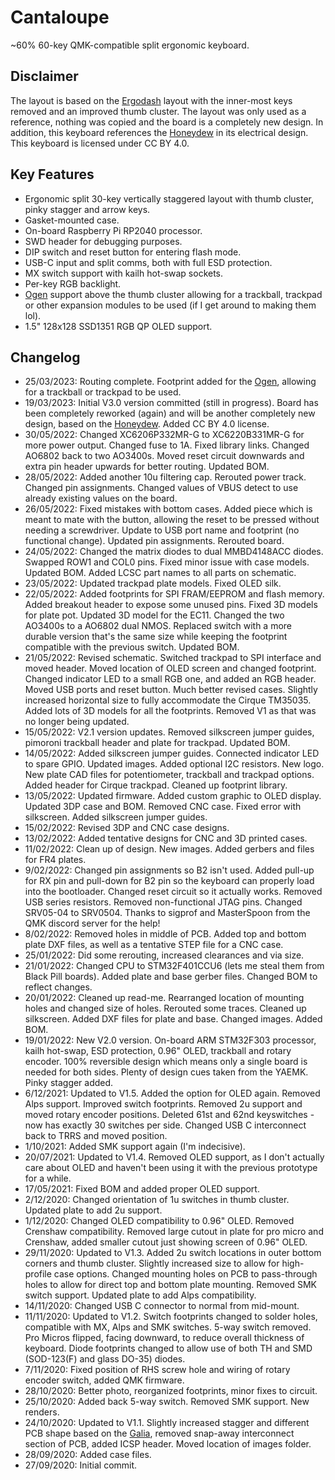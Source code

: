 # Cantaloupe
~60% 60-key QMK-compatible split ergonomic keyboard.

## Disclaimer
The layout is based on the [Ergodash](https://github.com/omkbd/ErgoDash) layout with the inner-most keys removed and an improved thumb cluster. The layout was only used as a reference, nothing was copied and the board is a completely new design. In addition, this keyboard references the [Honeydew](https://github.com/Ariamelon/Honeydew/) in its electrical design. This keyboard is licensed under CC BY 4.0.

## Key Features
* Ergonomic split 30-key vertically staggered layout with thumb cluster, pinky stagger and arrow keys.
* Gasket-mounted case.
* On-board Raspberry Pi RP2040 processor.
* SWD header for debugging purposes.
* DIP switch and reset button for entering flash mode.
* USB-C input and split comms, both with full ESD protection.
* MX switch support with kailh hot-swap sockets.
* Per-key RGB backlight.
* [Ogen](https://github.com/Ariamelon/Ogen/) support above the thumb cluster allowing for a trackball, trackpad or other expansion modules to be used (if I get around to making them lol).
* 1.5" 128x128 SSD1351 RGB QP OLED support.

## Changelog
* 25/03/2023: Routing complete. Footprint added for the [Ogen](https://github.com/Ariamelon/Ogen/), allowing for a trackball or trackpad to be used.
* 19/03/2023: Initial V3.0 version committed (still in progress). Board has been completely reworked (again) and will be another completely new design, based on the [Honeydew](https://github.com/Ariamelon/Honeydew/). Added CC BY 4.0 license.
* 30/05/2022: Changed XC6206P332MR-G to XC6220B331MR-G for more power output. Changed fuse to 1A. Fixed library links. Changed AO6802 back to two AO3400s. Moved reset circuit downwards and extra pin header upwards for better routing. Updated BOM.
* 28/05/2022: Added another 10u filtering cap. Rerouted power track. Changed pin assignments. Changed values of VBUS detect to use already existing values on the board.
* 26/05/2022: Fixed mistakes with bottom cases. Added piece which is meant to mate with the button, allowing the reset to be pressed without needing a screwdriver. Update to USB port name and footprint (no functional change). Updated pin assignments. Rerouted board.
* 24/05/2022: Changed the matrix diodes to dual MMBD4148ACC diodes. Swapped ROW1 and COL0 pins. Fixed minor issue with case models. Updated BOM. Added LCSC part names to all parts on schematic.
* 23/05/2022: Updated trackpad plate models. Fixed OLED silk. 
* 22/05/2022: Added footprints for SPI FRAM/EEPROM and flash memory. Added breakout header to expose some unused pins. Fixed 3D models for plate pot. Updated 3D model for the EC11. Changed the two AO3400s to a AO6802 dual NMOS. Replaced switch with a more durable version that's the same size while keeping the footprint compatible with the previous switch. Updated BOM.
* 21/05/2022: Revised schematic. Switched trackpad to SPI interface and moved header. Moved location of OLED screen and changed footprint. Changed indicator LED to a small RGB one, and added an RGB header. Moved USB ports and reset button. Much better revised cases. Slightly increased horizontal size to fully accommodate the Cirque TM35035. Added lots of 3D models for all the footprints. Removed V1 as that was no longer being updated.
* 15/05/2022: V2.1 version updates. Removed silkscreen jumper guides, pimoroni trackball header and plate for trackpad. Updated BOM.
* 14/05/2022: Added silkscreen jumper guides. Connected indicator LED to spare GPIO. Updated images. Added optional I2C resistors. New logo. New plate CAD files for potentiometer, trackball and trackpad options. Added header for Cirque trackpad. Cleaned up footprint library.
* 13/05/2022: Updated firmware. Added custom graphic to OLED display. Updated 3DP case and BOM. Removed CNC case. Fixed error with silkscreen. Added silkscreen jumper guides.
* 15/02/2022: Revised 3DP and CNC case designs.
* 13/02/2022: Added tentative designs for CNC and 3D printed cases. 
* 11/02/2022: Clean up of design. New images. Added gerbers and files for FR4 plates.
* 9/02/2022: Changed pin assignments so B2 isn't used. Added pull-up for RX pin and pull-down for B2 pin so the keyboard can properly load into the bootloader. Changed reset circuit so it actually works. Removed USB series resistors. Removed non-functional JTAG pins. Changed SRV05-04 to SRV0504. Thanks to sigprof and MasterSpoon from the QMK discord server for the help!
* 8/02/2022: Removed holes in middle of PCB. Added top and bottom plate DXF files, as well as a tentative STEP file for a CNC case. 
* 25/01/2022: Did some rerouting, increased clearances and via size.
* 21/01/2022: Changed CPU to STM32F401CCU6 (lets me steal them from Black Pill boards). Added plate and base gerber files. Changed BOM to reflect changes.
* 20/01/2022: Cleaned up read-me. Rearranged location of mounting holes and changed size of holes. Rerouted some traces. Cleaned up silkscreen. Added DXF files for plate and base. Changed images. Added BOM.
* 19/01/2022: New V2.0 version. On-board ARM STM32F303 processor, kailh hot-swap, ESD protection, 0.96" OLED, trackball and rotary encoder. 100% reversible design which means only a single board is needed for both sides. Plenty of design cues taken from the YAEMK. Pinky stagger added.
* 6/12/2021: Updated to V1.5. Added the option for OLED again. Removed Alps support. Improved switch footprints. Removed 2u support and moved rotary encoder positions. Deleted 61st and 62nd keyswitches - now has exactly 30 switches per side. Changed USB C interconnect back to TRRS and moved position.
* 1/10/2021: Added SMK support again (I'm indecisive).
* 20/07/2021: Updated to V1.4. Removed OLED support, as I don't actually care about OLED and haven't been using it with the previous prototype for a while.
* 17/05/2021: Fixed BOM and added proper OLED support.
* 2/12/2020: Changed orientation of 1u switches in thumb cluster. Updated plate to add 2u support.
* 1/12/2020: Changed OLED compatibility to 0.96" OLED. Removed Crenshaw compatibility. Removed large cutout in plate for pro micro and Crenshaw, added smaller cutout just showing screen of 0.96" OLED.
* 29/11/2020: Updated to V1.3. Added 2u switch locations in outer bottom corners and thumb cluster. Slightly increased size to allow for high-profile case options. Changed mounting holes on PCB to pass-through holes to allow for direct top and bottom plate mounting. Removed SMK switch support. Updated plate to add Alps compatibility.
* 14/11/2020: Changed USB C connector to normal from mid-mount.
* 11/11/2020: Updated to V1.2. Switch footprints changed to solder holes, compatible with MX, Alps and SMK switches. 5-way switch removed. Pro Micros flipped, facing downward, to reduce overall thickness of keyboard. Diode footprints changed to allow use of both TH and SMD (SOD-123(F) and glass DO-35) diodes.
* 7/11/2020: Fixed position of RHS screw hole and wiring of rotary encoder switch, added QMK firmware.
* 28/10/2020: Better photo, reorganized footprints, minor fixes to circuit.
* 25/10/2020: Added back 5-way switch. Removed SMK support. New renders.
* 24/10/2020: Updated to V1.1. Slightly increased stagger and different PCB shape based on the [Galia](https://github.com/Ariamelon/Galia), removed snap-away interconnect section of PCB, added ICSP header. Moved location of images folder.
* 28/09/2020: Added case files.
* 27/09/2020: Initial commit.
